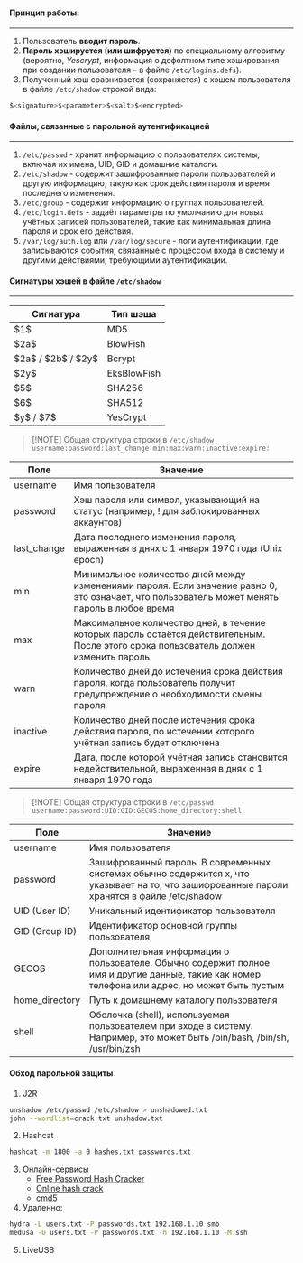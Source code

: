 #### Принцип работы:
---
1. Пользователь **вводит пароль**.
2. **Пароль хэшируется (или шифруется)** по специальному алгоритму (вероятно, *Yescrypt*, информация о дефолтном типе хэширования при создании пользователя – в файле `/etc/logins.defs`).
3. Полученный хэш сравнивается (сохраняется) с хэшем пользователя в файле `/etc/shadow` строкой вида:

```bash title:"Пароль в /etc/shadow"
$<signature>$<parameter>$<salt>$<encrypted>
```

#### Файлы, связанные с парольной аутентификацией
---
1. `/etc/passwd` - хранит информацию о пользователях системы, включая их имена, UID, GID и домашние каталоги.
2. `/etc/shadow` - содержит зашифрованные пароли пользователей и другую информацию, такую как срок действия пароля и время последнего изменения.
3. `/etc/group` - содержит информацию о группах пользователей.
4. `/etc/login.defs` - задаёт параметры по умолчанию для новых учётных записей пользователей, такие как минимальная длина пароля и срок его действия.
5. `/var/log/auth.log` или `/var/log/secure` - логи аутентификации, где записываются события, связанные с процессом входа в систему и другими действиями, требующими аутентификации.
#### Сигнатуры хэшей в файле `/etc/shadow`
---

| **Сигнатура**            | **Тип шэша** |
| ------------------------ | ------------ |
| \$1\$                    | MD5          |
| \$2a\$                   | BlowFish     |
| \$2a\$ / \$2b\$ / \$2y\$ | Bcrypt       |
| \$2y\$                   | EksBlowFish  |
| \$5\$                    | SHA256       |
| \$6\$                    | SHA512       |
| \$y\$ / \$7\$            | YesCrypt     |

> [!NOTE] Общая структура строки в `/etc/shadow`
> `username:password:last_change:min:max:warn:inactive:expire:`

| **Поле**    | **Значение**                                                                                                                                  |
| ----------- | --------------------------------------------------------------------------------------------------------------------------------------------- |
| username    | Имя пользователя                                                                                                                              |
| password    | Хэш пароля или символ, указывающий на статус (например, ! для заблокированных аккаунтов)                                                      |
| last_change | Дата последнего изменения пароля, выраженная в днях с 1 января 1970 года (Unix epoch)                                                         |
| min         | Минимальное количество дней между изменениями пароля. Если значение равно 0, это означает, что пользователь может менять пароль в любое время |
| max         | Максимальное количество дней, в течение которых пароль остаётся действительным. После этого срока пользователь должен изменить пароль         |
| warn        | Количество дней до истечения срока действия пароля, когда пользователь получит предупреждение о необходимости смены пароля                    |
| inactive    | Количество дней после истечения срока действия пароля, по истечении которого учётная запись будет отключена                                   |
| expire      | Дата, после которой учётная запись становится недействительной, выраженная в днях с 1 января 1970 года                                        |

> [!NOTE] Общая структура строки в `/etc/passwd`
> `username:password:UID:GID:GECOS:home_directory:shell`

| **Поле**       | **Значение**                                                                                                                                   |
| -------------- | ---------------------------------------------------------------------------------------------------------------------------------------------- |
| username       | Имя пользователя                                                                                                                               |
| password       | Зашифрованный пароль. В современных системах обычно содержится x, что указывает на то, что зашифрованные пароли хранятся в файле /etc/shadow   |
| UID (User ID)  | Уникальный идентификатор пользователя                                                                                                          |
| GID (Group ID) | Идентификатор основной группы пользователя                                                                                                     |
| GECOS          | Дополнительная информация о пользователе. Обычно содержит полное имя и другие данные, такие как номер телефона или адрес, но может быть пустым |
| home_directory | Путь к домашнему каталогу пользователя                                                                                                         |
| shell          | Оболочка (shell), используемая пользователем при входе в систему. Например, это может быть /bin/bash, /bin/sh, /usr/bin/zsh                    |
#### Обход парольной защиты
1. J2R
```bash title:j2r
unshadow /etc/passwd /etc/shadow > unshadowed.txt
john --wordlist=crack.txt unshadow.txt
```

2. Hashcat
```bash title:hashcat
hashcat -m 1800 -a 0 hashes.txt passwords.txt
```

3. Онлайн-сервисы
	- [Free Password Hash Cracker](https://crackstation.net/?utm_source=Securitylabru)
	- [Online hash crack](https://www.onlinehashcrack.com/?utm_source=Securitylabru)
	- [cmd5](https://cmd5.org/)
4. Удаленно:
```bash
hydra -L users.txt -P passwords.txt 192.168.1.10 smb
medusa -U users.txt -P passwords.txt -h 192.168.1.10 -M ssh
```
5. LiveUSB